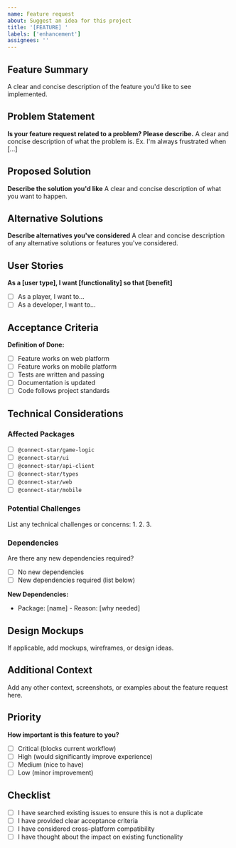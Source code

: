 ```yaml
---
name: Feature request
about: Suggest an idea for this project
title: '[FEATURE] '
labels: ['enhancement']
assignees: ''
---
```


## Feature Summary
A clear and concise description of the feature you'd like to see implemented.

## Problem Statement
**Is your feature request related to a problem? Please describe.**
A clear and concise description of what the problem is. Ex. I'm always frustrated when [...]

## Proposed Solution
**Describe the solution you'd like**
A clear and concise description of what you want to happen.

## Alternative Solutions
**Describe alternatives you've considered**
A clear and concise description of any alternative solutions or features you've considered.

## User Stories
**As a [user type], I want [functionality] so that [benefit]**
- [ ] As a player, I want to...
- [ ] As a developer, I want to...

## Acceptance Criteria
**Definition of Done:**
- [ ] Feature works on web platform
- [ ] Feature works on mobile platform
- [ ] Tests are written and passing
- [ ] Documentation is updated
- [ ] Code follows project standards

## Technical Considerations

### Affected Packages
- [ ] `@connect-star/game-logic`
- [ ] `@connect-star/ui`
- [ ] `@connect-star/api-client`
- [ ] `@connect-star/types`
- [ ] `@connect-star/web`
- [ ] `@connect-star/mobile`

### Potential Challenges
List any technical challenges or concerns:
1. 
2. 
3. 

### Dependencies
Are there any new dependencies required?
- [ ] No new dependencies
- [ ] New dependencies required (list below)

**New Dependencies:**
- Package: [name] - Reason: [why needed]

## Design Mockups
If applicable, add mockups, wireframes, or design ideas.

## Additional Context
Add any other context, screenshots, or examples about the feature request here.

## Priority
**How important is this feature to you?**
- [ ] Critical (blocks current workflow)
- [ ] High (would significantly improve experience)
- [ ] Medium (nice to have)
- [ ] Low (minor improvement)

## Checklist
- [ ] I have searched existing issues to ensure this is not a duplicate
- [ ] I have provided clear acceptance criteria
- [ ] I have considered cross-platform compatibility
- [ ] I have thought about the impact on existing functionality